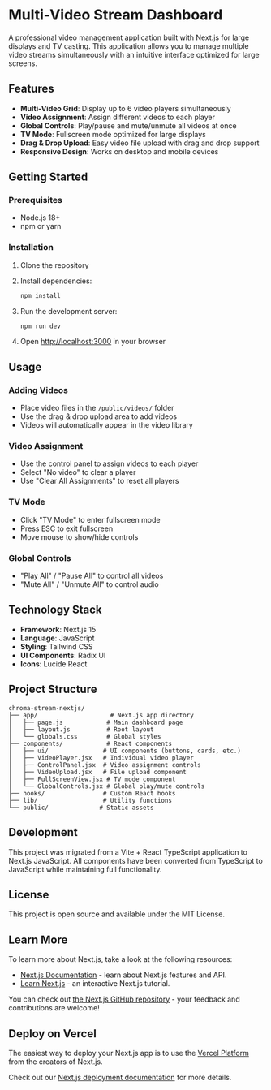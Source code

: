 # Multi-Video Stream Dashboard

A professional video management application built with Next.js for large displays and TV casting. This application allows you to manage multiple video streams simultaneously with an intuitive interface optimized for large screens.

## Features

- **Multi-Video Grid**: Display up to 6 video players simultaneously
- **Video Assignment**: Assign different videos to each player
- **Global Controls**: Play/pause and mute/unmute all videos at once
- **TV Mode**: Fullscreen mode optimized for large displays
- **Drag & Drop Upload**: Easy video file upload with drag and drop support
- **Responsive Design**: Works on desktop and mobile devices

## Getting Started

### Prerequisites

- Node.js 18+
- npm or yarn

### Installation

1. Clone the repository
2. Install dependencies:

   ```bash
   npm install
   ```

3. Run the development server:

   ```bash
   npm run dev
   ```

4. Open [http://localhost:3000](http://localhost:3000) in your browser

## Usage

### Adding Videos

- Place video files in the `/public/videos/` folder
- Use the drag & drop upload area to add videos
- Videos will automatically appear in the video library

### Video Assignment

- Use the control panel to assign videos to each player
- Select "No video" to clear a player
- Use "Clear All Assignments" to reset all players

### TV Mode

- Click "TV Mode" to enter fullscreen mode
- Press ESC to exit fullscreen
- Move mouse to show/hide controls

### Global Controls

- "Play All" / "Pause All" to control all videos
- "Mute All" / "Unmute All" to control audio

## Technology Stack

- **Framework**: Next.js 15
- **Language**: JavaScript
- **Styling**: Tailwind CSS
- **UI Components**: Radix UI
- **Icons**: Lucide React

## Project Structure

```
chroma-stream-nextjs/
├── app/                    # Next.js app directory
│   ├── page.js            # Main dashboard page
│   ├── layout.js          # Root layout
│   └── globals.css        # Global styles
├── components/            # React components
│   ├── ui/               # UI components (buttons, cards, etc.)
│   ├── VideoPlayer.jsx   # Individual video player
│   ├── ControlPanel.jsx  # Video assignment controls
│   ├── VideoUpload.jsx   # File upload component
│   ├── FullScreenView.jsx # TV mode component
│   └── GlobalControls.jsx # Global play/mute controls
├── hooks/                # Custom React hooks
├── lib/                  # Utility functions
└── public/              # Static assets
```

## Development

This project was migrated from a Vite + React TypeScript application to Next.js JavaScript. All components have been converted from TypeScript to JavaScript while maintaining full functionality.

## License

This project is open source and available under the MIT License.

## Learn More

To learn more about Next.js, take a look at the following resources:

- [Next.js Documentation](https://nextjs.org/docs) - learn about Next.js features and API.
- [Learn Next.js](https://nextjs.org/learn) - an interactive Next.js tutorial.

You can check out [the Next.js GitHub repository](https://github.com/vercel/next.js) - your feedback and contributions are welcome!

## Deploy on Vercel

The easiest way to deploy your Next.js app is to use the [Vercel Platform](https://vercel.com/new?utm_medium=default-template&filter=next.js&utm_source=create-next-app&utm_campaign=create-next-app-readme) from the creators of Next.js.

Check out our [Next.js deployment documentation](https://nextjs.org/docs/app/building-your-application/deploying) for more details.
